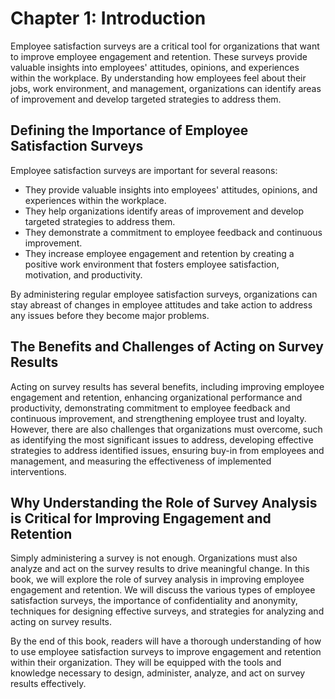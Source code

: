 Chapter 1: Introduction
=======================

Employee satisfaction surveys are a critical tool for organizations that want to improve employee engagement and retention. These surveys provide valuable insights into employees' attitudes, opinions, and experiences within the workplace. By understanding how employees feel about their jobs, work environment, and management, organizations can identify areas of improvement and develop targeted strategies to address them.

Defining the Importance of Employee Satisfaction Surveys
--------------------------------------------------------

Employee satisfaction surveys are important for several reasons:

* They provide valuable insights into employees' attitudes, opinions, and experiences within the workplace.
* They help organizations identify areas of improvement and develop targeted strategies to address them.
* They demonstrate a commitment to employee feedback and continuous improvement.
* They increase employee engagement and retention by creating a positive work environment that fosters employee satisfaction, motivation, and productivity.

By administering regular employee satisfaction surveys, organizations can stay abreast of changes in employee attitudes and take action to address any issues before they become major problems.

The Benefits and Challenges of Acting on Survey Results
-------------------------------------------------------

Acting on survey results has several benefits, including improving employee engagement and retention, enhancing organizational performance and productivity, demonstrating commitment to employee feedback and continuous improvement, and strengthening employee trust and loyalty. However, there are also challenges that organizations must overcome, such as identifying the most significant issues to address, developing effective strategies to address identified issues, ensuring buy-in from employees and management, and measuring the effectiveness of implemented interventions.

Why Understanding the Role of Survey Analysis is Critical for Improving Engagement and Retention
------------------------------------------------------------------------------------------------

Simply administering a survey is not enough. Organizations must also analyze and act on the survey results to drive meaningful change. In this book, we will explore the role of survey analysis in improving employee engagement and retention. We will discuss the various types of employee satisfaction surveys, the importance of confidentiality and anonymity, techniques for designing effective surveys, and strategies for analyzing and acting on survey results.

By the end of this book, readers will have a thorough understanding of how to use employee satisfaction surveys to improve engagement and retention within their organization. They will be equipped with the tools and knowledge necessary to design, administer, analyze, and act on survey results effectively.
